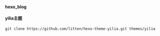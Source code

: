 #### hexo_blog

#### yilia主题
```
git clone https://github.com/litten/hexo-theme-yilia.git themes/yilia
```